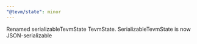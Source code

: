 ```yaml
---
"@tevm/state": minor
---
```


Renamed serializableTevmState TevmState. SerializableTevmState is now JSON-serializable
